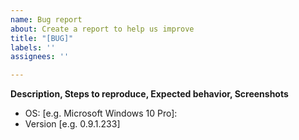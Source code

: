 ```yaml
---
name: Bug report
about: Create a report to help us improve
title: "[BUG]"
labels: ''
assignees: ''

---
```


**Description, Steps to reproduce, Expected behavior, Screenshots**



 - OS: [e.g. Microsoft Windows 10 Pro]:
 - Version [e.g. 0.9.1.233]
